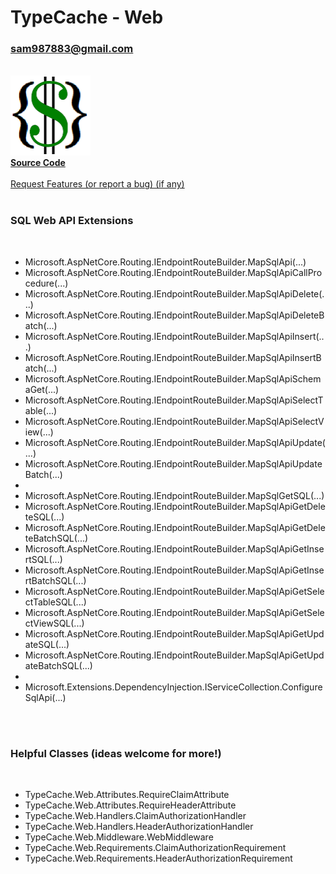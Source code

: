 # TypeCache - Web
### sam987883@gmail.com
<br/>
<div align="left">
  <a href="https://github.com/sam987883/TypeCache">
    <img src="../../TypeCash.png" alt="{$}" width="128" height="128">
  </a>
  <br/>
  <a href="https://github.com/sam987883/TypeCache/tree/master/src/TypeCache.Web"><strong>Source Code</strong></a>
  <br/>
  <br/>
  <a href="https://github.com/sam987883/TypeCache/issues">Request Features (or report a bug) (if any)</a>
</div>
<br/>
<h3>SQL Web API Extensions</h3>
<br/>
<ul>
  <li>Microsoft.AspNetCore.Routing.IEndpointRouteBuilder.MapSqlApi(...)</li>
  <li>Microsoft.AspNetCore.Routing.IEndpointRouteBuilder.MapSqlApiCallProcedure(...)</li>
  <li>Microsoft.AspNetCore.Routing.IEndpointRouteBuilder.MapSqlApiDelete(...)</li>
  <li>Microsoft.AspNetCore.Routing.IEndpointRouteBuilder.MapSqlApiDeleteBatch(...)</li>
  <li>Microsoft.AspNetCore.Routing.IEndpointRouteBuilder.MapSqlApiInsert(...)</li>
  <li>Microsoft.AspNetCore.Routing.IEndpointRouteBuilder.MapSqlApiInsertBatch(...)</li>
  <li>Microsoft.AspNetCore.Routing.IEndpointRouteBuilder.MapSqlApiSchemaGet(...)</li>
  <li>Microsoft.AspNetCore.Routing.IEndpointRouteBuilder.MapSqlApiSelectTable(...)</li>
  <li>Microsoft.AspNetCore.Routing.IEndpointRouteBuilder.MapSqlApiSelectView(...)</li>
  <li>Microsoft.AspNetCore.Routing.IEndpointRouteBuilder.MapSqlApiUpdate(...)</li>
  <li>Microsoft.AspNetCore.Routing.IEndpointRouteBuilder.MapSqlApiUpdateBatch(...)</li>
  <li></li>
  <li>Microsoft.AspNetCore.Routing.IEndpointRouteBuilder.MapSqlGetSQL(...)</li>
  <li>Microsoft.AspNetCore.Routing.IEndpointRouteBuilder.MapSqlApiGetDeleteSQL(...)</li>
  <li>Microsoft.AspNetCore.Routing.IEndpointRouteBuilder.MapSqlApiGetDeleteBatchSQL(...)</li>
  <li>Microsoft.AspNetCore.Routing.IEndpointRouteBuilder.MapSqlApiGetInsertSQL(...)</li>
  <li>Microsoft.AspNetCore.Routing.IEndpointRouteBuilder.MapSqlApiGetInsertBatchSQL(...)</li>
  <li>Microsoft.AspNetCore.Routing.IEndpointRouteBuilder.MapSqlApiGetSelectTableSQL(...)</li>
  <li>Microsoft.AspNetCore.Routing.IEndpointRouteBuilder.MapSqlApiGetSelectViewSQL(...)</li>
  <li>Microsoft.AspNetCore.Routing.IEndpointRouteBuilder.MapSqlApiGetUpdateSQL(...)</li>
  <li>Microsoft.AspNetCore.Routing.IEndpointRouteBuilder.MapSqlApiGetUpdateBatchSQL(...)</li>
  <li></li>
  <li>Microsoft.Extensions.DependencyInjection.IServiceCollection.ConfigureSqlApi(...)</li>
</ul>
<br/>
<br/>
<h3>Helpful Classes (ideas welcome for more!)</h3>
<br/>
<ul>
  <li>TypeCache.Web.Attributes.RequireClaimAttribute</li>
  <li>TypeCache.Web.Attributes.RequireHeaderAttribute</li>
  <li>TypeCache.Web.Handlers.ClaimAuthorizationHandler</li>
  <li>TypeCache.Web.Handlers.HeaderAuthorizationHandler</li>
  <li>TypeCache.Web.Middleware.WebMiddleware</li>
  <li>TypeCache.Web.Requirements.ClaimAuthorizationRequirement</li>
  <li>TypeCache.Web.Requirements.HeaderAuthorizationRequirement</li>
</ul>
